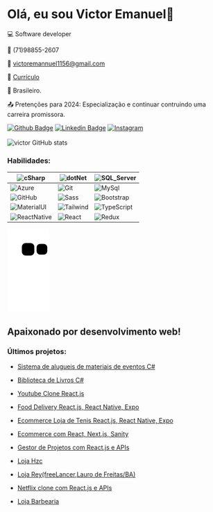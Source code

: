 <h1>Olá, eu sou Victor Emanuel👏 </h1>
 

:computer: Software developer<br/>

📱 (71)98855-2607<br/>

📧 victoremannuel1156@gmail.com<br/>

📖 [Currículo](https://drive.google.com/file/d/1HLcQe1So-K1fNrOALCLc6rENCPxzEQmd/view?usp=drive_link)<br/>

:house_with_garden: Brasileiro.

:outbox_tray: Pretenções para 2024: Especialização e continuar contruindo uma carreira promissora.


[![Github Badge](https://img.shields.io/badge/GitHub-100000?style=for-the-badge&logo=github&logoColor=white)](https://github.com/victoremanuel12)
[![Linkedin Badge](https://img.shields.io/badge/LinkedIn-0077B5?style=for-the-badge&logo=linkedin&logoColor=white)](https://www.linkedin.com/in/victor-emanuel-004636228/)
[![Instagram](https://img.shields.io/badge/Instagram-E4405F?style=for-the-badge&logo=instagram&logoColor=white)](https://www.instagram.com/victoremannuel11/)
<br/>
<br/>
![victor GitHub stats](https://github-readme-stats.vercel.app/api?username=victoremanuel12&show_icons=true&theme=onedark)


### Habilidades:

| ![cSharp](https://img.shields.io/badge/C%23-239120?style=for-the-badge&logo=c-sharp&logoColor=white) | ![dotNet](https://img.shields.io/badge/.NET-5C2D91?style=for-the-badge&logo=.net&logoColor=white) | ![SQL_Server](https://img.shields.io/badge/Microsoft_SQL_Server-CC2927?style=for-the-badge&logo=microsoft-sql-server&logoColor=white) |
| --- | --- | --- |
| ![Azure](https://img.shields.io/badge/Microsoft_Azure-0089D6?style=for-the-badge&logo=microsoft-azure&logoColor=white) | ![Git](https://img.shields.io/badge/GIT-E44C30?style=for-the-badge&logo=git&logoColor=white) | ![MySql](https://img.shields.io/badge/MySQL-00000F?style=for-the-badge&logo=mysql&logoColor=white) |
| ![GitHub](https://img.shields.io/badge/Angular-DD0031?style=for-the-badge&logo=angular&logoColor=white) | ![Sass](https://img.shields.io/badge/Sass-CC6699?style=for-the-badge&logo=sass&logoColor=white) | ![Bootstrap](https://img.shields.io/badge/Bootstrap-563D7C?style=for-the-badge&logo=bootstrap&logoColor=white) |
| ![MaterialUI](https://img.shields.io/badge/Material--UI-0081CB?style=for-the-badge&logo=material-ui&logoColor=white) | ![Tailwind](https://img.shields.io/badge/Tailwind_CSS-38B2AC?style=for-the-badge&logo=tailwind-css&logoColor=white) | ![TypeScript](https://img.shields.io/badge/TypeScript-007ACC?style=for-the-badge&logo=typescript&logoColor=white) |
| ![ReactNative](https://img.shields.io/badge/React_Native-20232A?style=for-the-badge&logo=react&logoColor=61DAFB) | ![React](https://img.shields.io/badge/React-20232A?style=for-the-badge&logo=react&logoColor=61DAFB) | ![Redux](https://img.shields.io/badge/Redux-593D88?style=for-the-badge&logo=redux&logoColor=white) |








<div dir="auto">
  <p dir="auto"><a target="_blank" rel="noopener noreferrer"><img   src="https://raw.githubusercontent.com/rafaballerini/rafaballerini/f92e83a631a16ed7455fc51a82ebeefeaf2263ad/github-contribution-grid-snake.svg" alt="Snake animation" style="max-width: 100%;"></p>
    </div>
<div/>



<h2>Apaixonado por desenvolvimento web!</h2>

<h3>Últimos projetos:</h3>

- [Sistema de alugueis de materiais de eventos C# ](https://github.com/victoremanuel12/TccProjectMatrizDecor)<br/>

- [Biblioteca de Livros C# ](https://github.com/victoremanuel12/SorvilWebApp/tree/main)<br/>

- [Youtube Clone React.js](https://www.linkedin.com/feed/update/urn:li:activity:6984247275711565824/)<br/>

- [Food Delivery React.js, React Native, Expo](https://www.linkedin.com/posts/victor-emanuel-004636228_javascript-react-frontend-activity-6961380104966926336-mXDb?utm_source=linkedin_share&utm_medium=member_desktop_web)<br/>

- [Ecommerce Loja de Tenis React.js, React Native, Expo](https://www.linkedin.com/posts/victor-emanuel-004636228_react-desenvolvimento-reactnative-activity-6957792671021084672-BeO9?utm_source=linkedin_share&utm_medium=member_desktop_web)<br/>

- [Ecommerce com React, Next.js, Sanity](https://ecommercetecstore.vercel.app/)<br/>

- [Gestor de Projetos com React.js e APIs](https://www.linkedin.com/posts/victor-emanuel-004636228_oportunidadedeemprego-javascript-react-ugcPost-6931410072531009536-eRM6?utm_source=linkedin_share&utm_medium=member_desktop_web)<br/>

- [Loja Hzc](https://lnkd.in/d_Sg6-mz)<br/>

- [Loja Rey(freeLancer,Lauro de Freitas/BA)](https://victoremanuel12.github.io/loja-rey/)<br/>
- [Netflix clone com React.js e APIs](https://lnkd.in/dJgqpRW6)<br/>

- [Loja Barbearia](https://lnkd.in/dTQM8kif)<br/>








